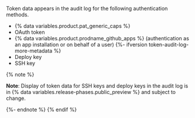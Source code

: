 Token data appears in the audit log for the following authentication methods.

* {% data variables.product.pat_generic_caps %}
* OAuth token
* {% data variables.product.prodname_github_apps %} (authentication as an app installation or on behalf of a user)
{%- ifversion token-audit-log-more-metadata %}
* Deploy key
* SSH key

{% note %}

**Note**: Display of token data for SSH keys and deploy keys in the audit log is in {% data variables.release-phases.public_preview %} and subject to change.

{%- endnote %}
{% endif %}
